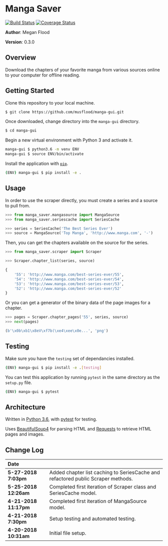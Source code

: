 # Manga Saver
[![Build Status](https://travis-ci.org/musflood/manga-gui.svg?branch=master)](https://travis-ci.org/musflood/manga-gui)
[![Coverage Status](https://coveralls.io/repos/github/musflood/manga-gui/badge.svg?branch=master)](https://coveralls.io/github/musflood/manga-gui?branch=master)

**Author**: Megan Flood

**Version**: 0.3.0

## Overview
Download the chapters of your favorite manga from various sources online to your computer for offline reading.

## Getting Started
Clone this repository to your local machine.
```bash
$ git clone https://github.com/musflood/manga-gui.git
```

Once downloaded, change directory into the `manga-gui` directory.
```bash
$ cd manga-gui
```

Begin a new virtual environment with Python 3 and activate it.
```bash
manga-gui $ python3.6 -m venv ENV
manga-gui $ source ENV/bin/activate
```

Install the application with [`pip`](https://pip.pypa.io/en/stable/installing/).
```bash
(ENV) manga-gui $ pip install -e .
```

## Usage
In order to use the scraper directly, you must create a series and a source to pull from.
```python
>>> from manga_saver.mangasource import MangaSource
>>> from manga_saver.seriescache import SeriesCache

>>> series = SeriesCache('The Best Series Ever')
>>> source = MangaSource('Top Manga', 'http://www.manga.com', '-')
```

Then, you can get the chapters available on the source for the series.
```python
>>> from manga_saver.scraper import Scraper

>>> Scraper.chapter_list(series, source)

{
    '55': 'http://www.manga.com/best-series-ever/55',
    '54': 'http://www.manga.com/best-series-ever/54',
    '53': 'http://www.manga.com/best-series-ever/53',
    '52': 'http://www.manga.com/best-series-ever/52'
}
```

Or you can get a generator of the binary data of the page images for a chapter.
```python
>>> pages = Scraper.chapter_pages('55', series, source)
>>> next(pages)

(b'\x0b\xb1\x8eV\xf7b(\xe4\xee\x0e...', 'png')
```

## Testing
Make sure you have the `testing` set of dependancies installed.
```bash
(ENV) manga-gui $ pip install -e .[testing]
```

You can test this application by running `pytest` in the same directory as the `setup.py` file.
```bash
(ENV) manga-gui $ pytest
```

## Architecture
Written in [Python 3.6](https://www.python.org/), with [pytest](https://docs.pytest.org/en/latest/) for testing.

Uses [BeautifulSoup4](https://www.crummy.com/software/BeautifulSoup/) for parsing HTML and [Requests](http://docs.python-requests.org/en/master/) to retrieve HTML pages and images.

## Change Log
| Date | &emsp;
| :--- | ---
|**5-27-2018 7:03pm** | Added chapter list caching to SeriesCache and refactored public Scraper methods.
|**5-25-2018 12:26am** | Completed first iteration of Scraper class and SeriesCache model.
|**4-21-2018 11:17pm** | Completed first iteration of MangaSource model.
|**4-21-2018 7:30pm** | Setup testing and automated testing.
|**4-20-2018 10:31am** | Initial file setup.